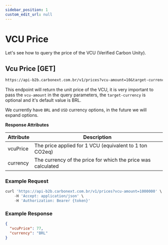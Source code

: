 ```yaml
---
sidebar_position: 1
custom_edit_url: null
---
```


# VCU Price

Let's see how to query the price of the VCU (Verified Carbon Unity).

## Vcu Price [GET]

```md title="BASE URL"
https://api-b2b.carbonext.com.br/v1/prices?vcu-amount=10&target-currency=BRL
```

This endpoint will return the unit price of the VCU, it is very important to pass the `vcu-amount` in the query parameters, the `target-currency` is optional and it's default value is BRL.

We currently have `BRL` and `USD` currency options, in the future we will expand options.

**Response Attributes**

Attribute   | Description
--------- | ------
vcuPrice |	The price applied for 1 VCU (equivalent to 1 ton CO2eq)
currency |	The currency of the price for which the price was calculated

### Example Request

```javascript
curl 'https://api-b2b.carbonext.com.br/v1/prices?vcu-amount=1000000' \
    -H 'Accept: application/json' \
    -H 'Authorization: Bearer {token}'
```

### Example Response

```json
{
  "vcuPrice": 77,
  "currency": "BRL"
}
```
